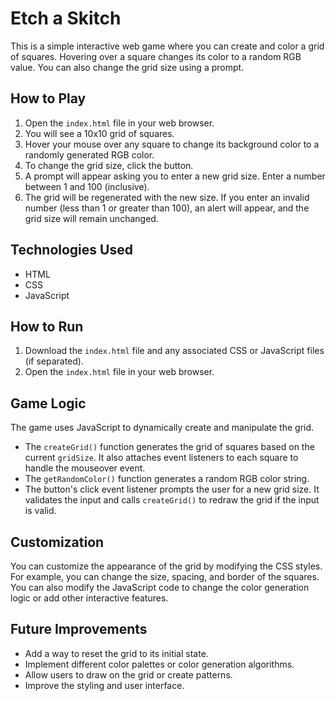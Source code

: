 # Etch a Skitch

This is a simple interactive web game where you can create and color a grid of squares. Hovering over a square changes its color to a random RGB value. You can also change the grid size using a prompt.

## How to Play

1.  Open the `index.html` file in your web browser.
2.  You will see a 10x10 grid of squares.
3.  Hover your mouse over any square to change its background color to a randomly generated RGB color.
4.  To change the grid size, click the button.
5.  A prompt will appear asking you to enter a new grid size. Enter a number between 1 and 100 (inclusive).
6.  The grid will be regenerated with the new size. If you enter an invalid number (less than 1 or greater than 100), an alert will appear, and the grid size will remain unchanged.

## Technologies Used

- HTML
- CSS
- JavaScript

## How to Run

1.  Download the `index.html` file and any associated CSS or JavaScript files (if separated).
2.  Open the `index.html` file in your web browser.

## Game Logic

The game uses JavaScript to dynamically create and manipulate the grid.

- The `createGrid()` function generates the grid of squares based on the current `gridSize`. It also attaches event listeners to each square to handle the mouseover event.
- The `getRandomColor()` function generates a random RGB color string.
- The button's click event listener prompts the user for a new grid size. It validates the input and calls `createGrid()` to redraw the grid if the input is valid.

## Customization

You can customize the appearance of the grid by modifying the CSS styles. For example, you can change the size, spacing, and border of the squares. You can also modify the JavaScript code to change the color generation logic or add other interactive features.

## Future Improvements

- Add a way to reset the grid to its initial state.
- Implement different color palettes or color generation algorithms.
- Allow users to draw on the grid or create patterns.
- Improve the styling and user interface.
